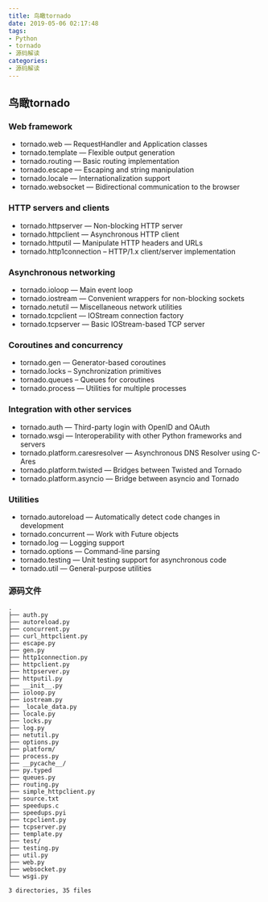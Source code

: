 ```yaml
---
title: 鸟瞰tornado
date: 2019-05-06 02:17:48
tags:
- Python
- tornado
- 源码解读
categories:
- 源码解读
---
```

## 鸟瞰tornado

### Web framework

- tornado.web — RequestHandler and Application classes
- tornado.template — Flexible output generation
- tornado.routing — Basic routing implementation
- tornado.escape — Escaping and string manipulation
- tornado.locale — Internationalization support
- tornado.websocket — Bidirectional communication to the browser

### HTTP servers and clients

- tornado.httpserver — Non-blocking HTTP server
- tornado.httpclient — Asynchronous HTTP client
- tornado.httputil — Manipulate HTTP headers and URLs
- tornado.http1connection – HTTP/1.x client/server implementation

### Asynchronous networking

- tornado.ioloop — Main event loop
- tornado.iostream — Convenient wrappers for non-blocking sockets
- tornado.netutil — Miscellaneous network utilities
- tornado.tcpclient — IOStream connection factory
- tornado.tcpserver — Basic IOStream-based TCP server

### Coroutines and concurrency

- tornado.gen — Generator-based coroutines
- tornado.locks – Synchronization primitives
- tornado.queues – Queues for coroutines
- tornado.process — Utilities for multiple processes

### Integration with other services

- tornado.auth — Third-party login with OpenID and OAuth
- tornado.wsgi — Interoperability with other Python frameworks and servers
- tornado.platform.caresresolver — Asynchronous DNS Resolver using C-Ares
- tornado.platform.twisted — Bridges between Twisted and Tornado
- tornado.platform.asyncio — Bridge between asyncio and Tornado

### Utilities

- tornado.autoreload — Automatically detect code changes in development
- tornado.concurrent — Work with Future objects
- tornado.log — Logging support
- tornado.options — Command-line parsing
- tornado.testing — Unit testing support for asynchronous code
- tornado.util — General-purpose utilities

### 源码文件

```
.
├── auth.py
├── autoreload.py
├── concurrent.py
├── curl_httpclient.py
├── escape.py
├── gen.py
├── http1connection.py
├── httpclient.py
├── httpserver.py
├── httputil.py
├── __init__.py
├── ioloop.py
├── iostream.py
├── _locale_data.py
├── locale.py
├── locks.py
├── log.py
├── netutil.py
├── options.py
├── platform/
├── process.py
├── __pycache__/
├── py.typed
├── queues.py
├── routing.py
├── simple_httpclient.py
├── source.txt
├── speedups.c
├── speedups.pyi
├── tcpclient.py
├── tcpserver.py
├── template.py
├── test/
├── testing.py
├── util.py
├── web.py
├── websocket.py
└── wsgi.py

3 directories, 35 files
```